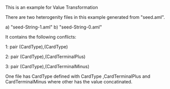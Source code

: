 This is an example for Value Transformation

There are two heterogenity files in this example generated from "seed.aml".

a) "seed-String-1.aml"
b) "seed-String-0.aml"

It contains the following conflicts:

1: pair (CardType),(CardType)

2: pair (CardType),(CardTerminalPlus)

3: pair (CardType),(CardTerminalMinus)

One file has CardType defined with CardType ,CardTerminalPlus and CardTerminalMinus where other has the value concatinated.